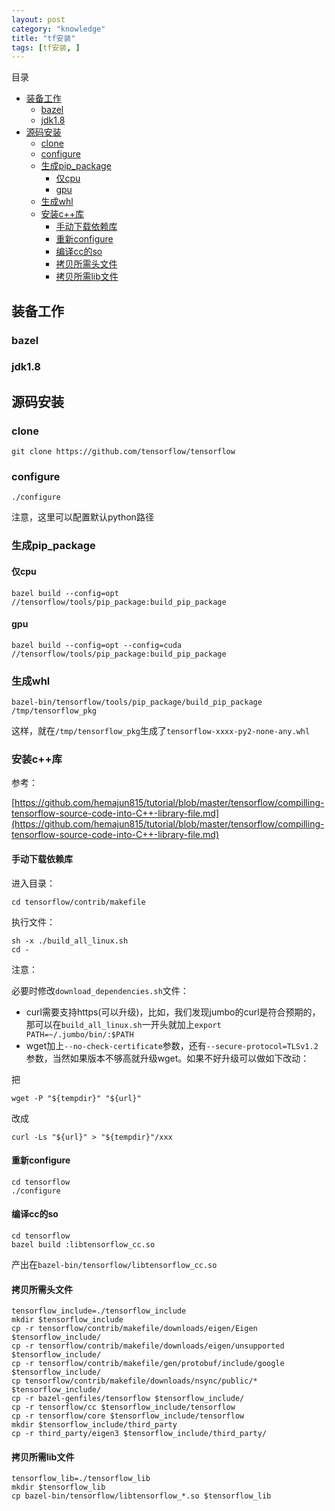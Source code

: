 ```yaml
---
layout: post
category: "knowledge"
title: "tf安装"
tags: [tf安装, ]
---
```


目录

<!-- TOC -->

- [装备工作](#装备工作)
    - [bazel](#bazel)
    - [jdk1.8](#jdk18)
- [源码安装](#源码安装)
    - [clone](#clone)
    - [configure](#configure)
    - [生成pip_package](#生成pip_package)
        - [仅cpu](#仅cpu)
        - [gpu](#gpu)
    - [生成whl](#生成whl)
    - [安装c++库](#安装c库)
        - [手动下载依赖库](#手动下载依赖库)
        - [重新configure](#重新configure)
        - [编译cc的so](#编译cc的so)
        - [拷贝所需头文件](#拷贝所需头文件)
        - [拷贝所需lib文件](#拷贝所需lib文件)

<!-- /TOC -->

## 装备工作

### bazel

### jdk1.8

## 源码安装

### clone

```shell
git clone https://github.com/tensorflow/tensorflow 
```

### configure

```shell
./configure
```

注意，这里可以配置默认python路径

### 生成pip_package

#### 仅cpu

```shell
bazel build --config=opt //tensorflow/tools/pip_package:build_pip_package
```

#### gpu

```shell
bazel build --config=opt --config=cuda //tensorflow/tools/pip_package:build_pip_package
```

### 生成whl

```shell
bazel-bin/tensorflow/tools/pip_package/build_pip_package /tmp/tensorflow_pkg
```

这样，就在```/tmp/tensorflow_pkg```生成了```tensorflow-xxxx-py2-none-any.whl```

### 安装c++库

参考：

[https://github.com/hemajun815/tutorial/blob/master/tensorflow/compilling-tensorflow-source-code-into-C++-library-file.md](https://github.com/hemajun815/tutorial/blob/master/tensorflow/compilling-tensorflow-source-code-into-C++-library-file.md)

#### 手动下载依赖库

进入目录：

```shell
cd tensorflow/contrib/makefile
```

执行文件：

```shell
sh -x ./build_all_linux.sh
cd -
```

注意：

必要时修改```download_dependencies.sh```文件：

+ curl需要支持https(可以升级)，比如，我们发现jumbo的curl是符合预期的，那可以在```build_all_linux.sh```一开头就加上```export PATH=~/.jumbo/bin/:$PATH```
+ wget加上```--no-check-certificate```参数，还有```--secure-protocol=TLSv1.2 ```参数，当然如果版本不够高就升级wget。如果不好升级可以做如下改动：

把

```shell
wget -P "${tempdir}" "${url}"
```

改成

```shell
curl -Ls "${url}" > "${tempdir}"/xxx
```

#### 重新configure

```shell
cd tensorflow
./configure
```

#### 编译cc的so

```shell
cd tensorflow
bazel build :libtensorflow_cc.so
```

产出在```bazel-bin/tensorflow/libtensorflow_cc.so```

#### 拷贝所需头文件

```shell
tensorflow_include=./tensorflow_include
mkdir $tensorflow_include
cp -r tensorflow/contrib/makefile/downloads/eigen/Eigen $tensorflow_include/
cp -r tensorflow/contrib/makefile/downloads/eigen/unsupported $tensorflow_include/
cp -r tensorflow/contrib/makefile/gen/protobuf/include/google $tensorflow_include/
cp tensorflow/contrib/makefile/downloads/nsync/public/* $tensorflow_include/
cp -r bazel-genfiles/tensorflow $tensorflow_include/
cp -r tensorflow/cc $tensorflow_include/tensorflow
cp -r tensorflow/core $tensorflow_include/tensorflow
mkdir $tensorflow_include/third_party
cp -r third_party/eigen3 $tensorflow_include/third_party/
```

#### 拷贝所需lib文件

```shell
tensorflow_lib=./tensorflow_lib
mkdir $tensorflow_lib
cp bazel-bin/tensorflow/libtensorflow_*.so $tensorflow_lib
```
